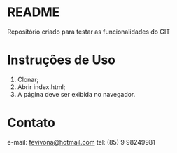 # README

Repositório criado para testar as funcionalidades do GIT

# Instruções de Uso

1. Clonar;
2. Abrir index.html;
3. A página deve ser exibida no navegador.

# Contato
e-mail: fevivona@hotmail.com
tel: (85) 9 98249981
